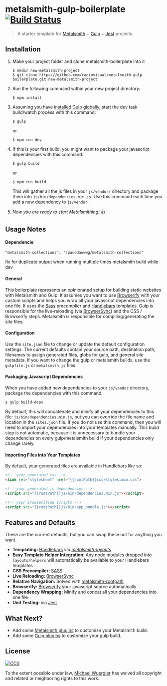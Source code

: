 # metalsmith-gulp-boilerplate [![Build Status](https://travis-ci.org/radiovisual/metalsmith-gulp-boilerplate.svg?branch=master)](https://travis-ci.org/radiovisual/metalsmith-gulp-boilerplate)

> A starter template for [Metalsmith](https://github.com/segmentio/metalsmith) + [Gulp](https://github.com/gulpjs/gulp) + [Jest](https://github.com/facebook/jest) projects.


## Installation

1. Make your project folder and clone metalsmith-boilerplate into it

   ```
   $ mkdir new-metalsmith-project
   $ git clone https://github.com/radiovisual/metalsmith-gulp-boilerplate.git new-metalsmith-project
   ```

2. Run the following command within your new project directory:

   ```
   $ npm install
   ```

3. Assuming you have [installed Gulp globally](https://github.com/gulpjs/gulp/blob/master/docs/getting-started.md#1-install-gulp-globally),
start the dev task build/watch process with this command:

   ```
   $ gulp
   ```
   or
   ```
   $ npm run dev
   ```

4. If this is your first build, you might want to package your javascript dependencies with this command:

   ```
   $ gulp build
   ```
   or
   ```
   $ npm run build
   ```
   This will gather all the js files in your `js/vendor/` directory and package them into `js/bin/dependencies.min.js`.
   Use this command each time you add a new dependency to `js/vendor`.

5. *Now you are ready to start Metalsmithing!* :thumbsup:

## Usage Notes


#### Dependencie

    "metalsmith-collections": "spacedawwwg/metalsmith-collections"

fix for duplicate output when running multiple times metalsmith build while dev

#### General

This boilerplate represents an opinionated setup for building static websites with Metalsmith and Gulp. It assumes
you want to use [Browserify](http://browserify.org/) with your custom scripts and helps you wrap all your javascript
dependencies into one file. It uses the [Sass](http://sass-lang.com/) precomplier and [Handlebars](http://handlebarsjs.com/)
templates. Gulp is responsible for the live-reloading (via [BrowserSync](http://www.browsersync.io/)) and the CSS / Browserify
steps. Metalsmith is responsible for compiling/generating the site files.

#### Configuration

Use the `site.json` file to change or update the default configuration settings. The current defaults
contain your source path, destination path, filenames to assign generated files, globs for gulp, and general site
metadata. If you want to change the gulp or metalsmith builds, use the `gulpfile.js` or `metalsmith.js` files.

#### Packaging Javascript Dependencies

When you have added new dependencies to your `js/vendor` directory, package the dependencies with this command:

```
$ gulp build-deps
```
By default, this will concatenate and minify all your dependencies to this file: `js/bin/dependencies.min.js`, but you
can override the file name and location in the `sites.json` file. If you do not use this command, then you will need to
import your dependencies into your templates manually. This build step is not automatic, because it is unnecessary to
bundle your dependencies on every gulp/metalsmith build if your dependencies only change rarely.

#### Importing Files into Your Templates

By default, your generated files are available in Handlebars like so:

```html
<!-- your generated css -->
<link rel="stylesheet" href="{{rootPath}}css/styles.min.css">

<!-- your generated js dependencies -->
<script src="{{rootPath}}js/bin/dependencies.min.js"></script>

<!-- your browserified scripts -->
<script src="{{rootPath}}js/bin/app.bundle.js"></script>
```

## Features and Defaults

These are the current defaults, but you can swap these out for anything you want.

- **Templating:** [Handlebars](http://handlebarsjs.com/) *via [metalsmith-layouts](https://github.com/superwolff/metalsmith-layouts)*
- **Easy Template Helper Integration**: Any node modules dropped into `layouts/helpers` will automatically be available to your Handlebars templates  
- **CSS Precompiler:** [SASS](https://github.com/stevenschobert/metalsmith-sass)
- **Live Reloading:** [BrowserSync](https://github.com/mdvorscak/metalsmith-browser-sync)
- **Relative Navigation:** Solved with [metalsmith-rootpath](https://github.com/radiovisual/metalsmith-rootpath)
- **Browserify:** [Browserify](http://browserify.org/) your javascript source automatically
- **Dependency Wrapping:** Minify and concat all your dependencies into one file
- **Unit Testing:** via [Jest](https://github.com/facebook/jest)

## What Next?

- Add some [Metalsmith plugins](http://www.metalsmith.io/#the-plugins) to customize your Metalsmith build.
- Add some [Gulp plugins](http://gulpjs.com/plugins/) to customize your gulp build.

## License

[![CC0](http://i.creativecommons.org/p/zero/1.0/88x31.png)](http://creativecommons.org/publicdomain/zero/1.0/)

To the extent possible under law, [Michael Wuergler](http://www.numetriclabs.com) has waived all copyright and related or neighboring rights to this work.
